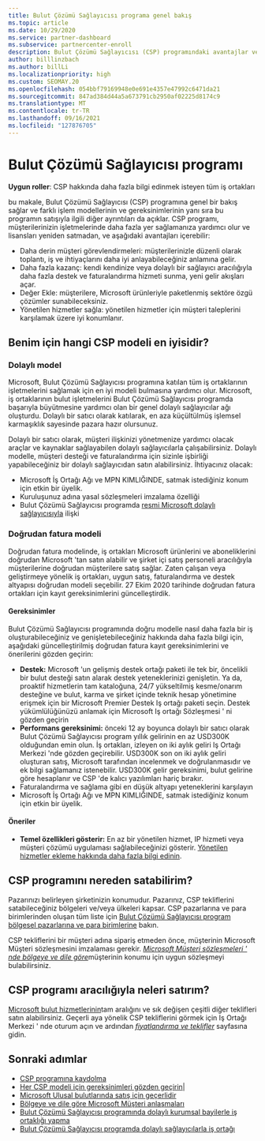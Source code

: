 ```yaml
---
title: Bulut Çözümü Sağlayıcısı programa genel bakış
ms.topic: article
ms.date: 10/29/2020
ms.service: partner-dashboard
ms.subservice: partnercenter-enroll
description: Bulut Çözümü Sağlayıcısı (CSP) programındaki avantajlar ve farklı modeller hakkında daha fazla bilgi edinmek için, işletmenizin yeni müşterilerle ve yeni uzmanlıktan büyümesine yardımcı olun.
author: billlinzbach
ms.author: billLi
ms.localizationpriority: high
ms.custom: SEOMAY.20
ms.openlocfilehash: 054bbf79169948e0e691e4357e47992c6471da21
ms.sourcegitcommit: 847ad384d44a5a673791cb2950af02225d8174c9
ms.translationtype: MT
ms.contentlocale: tr-TR
ms.lasthandoff: 09/16/2021
ms.locfileid: "127876705"
---
```

# <a name="cloud-solution-provider-program"></a>Bulut Çözümü Sağlayıcısı programı

**Uygun roller**: CSP hakkında daha fazla bilgi edinmek isteyen tüm iş ortakları

bu makale, Bulut Çözümü Sağlayıcısı (CSP) programına genel bir bakış sağlar ve farklı işlem modellerinin ve gereksinimlerinin yanı sıra bu programın satışıyla ilgili diğer ayrıntıları da açıklar.  CSP programı, müşterilerinizin işletmelerinde daha fazla yer sağlamanıza yardımcı olur ve lisansları yeniden satmadan, ve aşağıdaki avantajları içerebilir:

- Daha derin müşteri görevlendirmeleri: müşterilerinizle düzenli olarak toplantı, iş ve ihtiyaçlarını daha iyi anlayabileceğiniz anlamına gelir.
- Daha fazla kazanç: kendi kendinize veya dolaylı bir sağlayıcı aracılığıyla daha fazla destek ve faturalandırma hizmeti sunma, yeni gelir akışları açar.  
- Değer Ekle: müşterilere, Microsoft ürünleriyle paketlenmiş sektöre özgü çözümler sunabileceksiniz.
- Yönetilen hizmetler sağla: yönetilen hizmetler için müşteri taleplerini karşılamak üzere iyi konumlanır.

## <a name="which-csp-model-is-best-for-me"></a>Benim için hangi CSP modeli en iyisidir?

### <a name="indirect-model"></a>Dolaylı model

Microsoft, Bulut Çözümü Sağlayıcısı programına katılan tüm iş ortaklarının işletmelerini sağlamak için en iyi modeli bulmasına yardımcı olur. Microsoft, iş ortaklarının bulut işletmelerini Bulut Çözümü Sağlayıcısı programda başarıyla büyütmesine yardımcı olan bir genel dolaylı sağlayıcılar ağı oluşturdu. Dolaylı bir satıcı olarak katılarak, en aza küçültülmüş işlemsel karmaşıklık sayesinde pazara hazır olursunuz. 

Dolaylı bir satıcı olarak, müşteri ilişkinizi yönetmenize yardımcı olacak araçlar ve kaynaklar sağlayabilen dolaylı sağlayıcılarla çalışabilirsiniz. Dolaylı modelle, müşteri desteği ve faturalandırma için sizinle işbirliği yapabileceğiniz bir dolaylı sağlayıcıdan satın alabilirsiniz.
İhtiyacınız olacak: 

- Microsoft İş Ortağı Ağı ve MPN KIMLIĞINDE, satmak istediğiniz konum için etkin bir üyelik.
- Kuruluşunuz adına yasal sözleşmeleri imzalama özelliği
- Bulut Çözümü Sağlayıcısı programda [resmi Microsoft dolaylı sağlayıcısıyla](https://partnercenter.microsoft.com/partner/find-a-provider) ilişki

### <a name="direct-bill-model"></a>Doğrudan fatura modeli

Doğrudan fatura modelinde, iş ortakları Microsoft ürünlerini ve aboneliklerini doğrudan Microsoft 'tan satın alabilir ve şirket içi satış personeli aracılığıyla müşterilerine doğrudan müşterilere satış sağlar. Zaten çalışan veya geliştirmeye yönelik iş ortakları, uygun satış, faturalandırma ve destek altyapısı doğrudan modeli seçebilir. 27 Ekim 2020 tarihinde doğrudan fatura ortakları için kayıt gereksinimlerini güncelleştirdik.

#### <a name="requirements"></a>Gereksinimler

Bulut Çözümü Sağlayıcısı programında doğru modelle nasıl daha fazla bir iş oluşturabileceğiniz ve genişletebileceğiniz hakkında daha fazla bilgi için, aşağıdaki güncelleştirilmiş doğrudan fatura kayıt gereksinimlerini ve önerilerini gözden geçirin:  

- **Destek:** Microsoft 'un gelişmiş destek ortağı paketi ile tek bir, öncelikli bir bulut desteği satın alarak destek yeteneklerinizi genişletin. Ya da, proaktif hizmetlerin tam kataloğuna, 24/7 yükseltilmiş kesme/onarım desteğine ve bulut, karma ve şirket içinde teknik hesap yönetimine erişmek için bir Microsoft Premier Destek Iş ortağı paketi seçin. Destek yükümlülüğünüzü anlamak için Microsoft Iş ortağı Sözleşmesi ' ni gözden geçirin
- **Performans gereksinimi:** önceki 12 ay boyunca dolaylı bir satıcı olarak Bulut Çözümü Sağlayıcısı program yıllık gelirinin en az USD300K olduğundan emin olun. İş ortakları, izleyen on iki aylık geliri Iş Ortağı Merkezi 'nde gözden geçirebilir. USD300K son on iki aylık geliri oluşturan satış, Microsoft tarafından incelenmek ve doğrulanmasıdır ve ek bilgi sağlamanız istenebilir. USD300K gelir gereksinimi, bulut gelirine göre hesaplanır ve CSP 'de kalıcı yazılımları hariç bırakır.
- Faturalandırma ve sağlama gibi en düşük altyapı yeteneklerini karşılayın
- Microsoft İş Ortağı Ağı ve MPN KIMLIĞINDE, satmak istediğiniz konum için etkin bir üyelik.

#### <a name="recommendations"></a>Öneriler

- **Temel özellikleri gösterir:** En az bir yönetilen hizmet, IP hizmeti veya müşteri çözümü uygulaması sağlabileceğinizi gösterir. [Yönetilen hizmetler ekleme hakkında daha fazla bilgi edinin](https://partner.microsoft.com/solutions/managed-services). 

## <a name="where-can-i-sell-through-the-csp-program"></a>CSP programını nereden satabilirim?

Pazarınızı belirleyen şirketinizin konumudur. Pazarınız, CSP tekliflerini satabileceğiniz bölgeleri ve/veya ülkeleri kapsar. CSP pazarlarına ve para birimlerinden oluşan tüm liste için [Bulut Çözümü Sağlayıcısı program bölgesel pazarlarına ve para birimlerine](regional-authorization-overview.md) bakın.

CSP tekliflerini bir müşteri adına sipariş etmeden önce, müşterinin Microsoft Müşteri sözleşmesini imzalaması gerekir. [*Microsoft Müşteri sözleşmeleri ' nde bölgeye ve dile göre*](agreements.md)müşterinin konumu için uygun sözleşmeyi bulabilirsiniz.  

## <a name="what-can-i-sell-through-the-csp-program"></a>CSP programı aracılığıyla neleri satırım?

[Microsoft bulut hizmetlerinin](https://partner.microsoft.com/cloud-solution-provider/products-and-services)tam aralığını ve sık değişen çeşitli diğer teklifleri satın alabilirsiniz. Geçerli aya yönelik CSP tekliflerini görmek için Iş Ortağı Merkezi ' nde oturum açın ve ardından [*fiyatlandırma ve teklifler*](https://partnercenter.microsoft.com/pcv/sales) sayfasına gidin.

## <a name="next-steps"></a>Sonraki adımlar

- [CSP programına kaydolma](enrolling-in-the-csp-program.md)
- [Her CSP modeli için gereksinimleri gözden geçirin](https://partnercenter.microsoft.com/partner/cloud-solution-provider)|
- [Microsoft Ulusal bulutlarında satış için geçerlidir](csp-national-clouds-overview.md)
- [Bölgeye ve dile göre Microsoft Müşteri anlaşmaları](agreements.md)
- [Bulut Çözümü Sağlayıcısı programında dolaylı kurumsal bayilerle iş ortaklığı yapma](indirect-provider-tasks-in-partner-center.md)
- [Bulut Çözümü Sağlayıcısı programda dolaylı sağlayıcılarla iş ortağı](indirect-reseller-tasks-in-partner-center.md)
